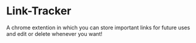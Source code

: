 # Link-Tracker
A chrome extention in which you can store important links for future uses and edit or delete whenever you want!
